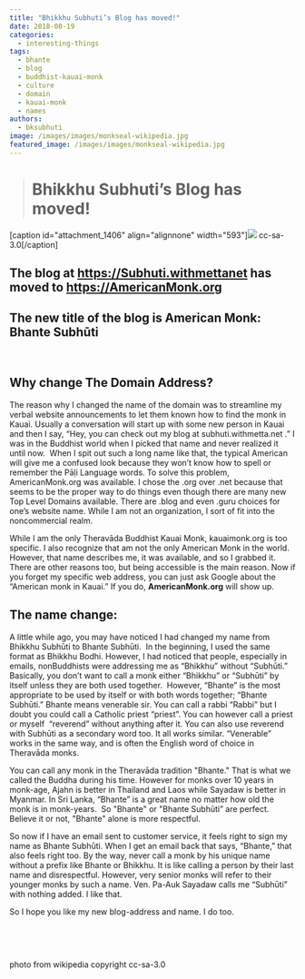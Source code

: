 ```yaml
---
title: "Bhikkhu Subhuti’s Blog has moved!"
date: 2018-08-19
categories: 
  - interesting-things
tags: 
  - bhante
  - blog
  - buddhist-kauai-monk
  - culture
  - domain
  - kauai-monk
  - names
authors: 
  - bksubhuti
image: /images/images/monkseal-wikipedia.jpg
featured_image: /images/images/monkseal-wikipedia.jpg
---
```


> # Bhikkhu Subhuti’s Blog has moved!

\[caption id="attachment\_1406" align="alignnone" width="593"\][![](/images/monkseal-wikipedia.jpg)](https://americanmonk.org/wp-content/uploads/2018/08/monkseal-wikipedia.jpg) cc-sa-3.0\[/caption\]

## The blog at https://Subhuti.withmettanet has moved to https://AmericanMonk.org

## The new title of the blog is American Monk: Bhante Subhūti

 

## Why change The Domain Address?

The reason why I changed the name of the domain was to streamline my verbal website announcements to let them known how to find the monk in Kauai. Usually a conversation will start up with some new person in Kauai and then I say, “Hey, you can check out my blog at subhuti.withmetta.net .” I was in the Buddhist world when I picked that name and never realized it until now.  When I spit out such a long name like that, the typical American will give me a confused look because they won’t know how to spell or remember the Pāḷi Language words. To solve this problem, AmericanMonk.org was available. I chose the .org over .net because that seems to be the proper way to do things even though there are many new Top Level Domains available. There are .blog and even .guru choices for one’s website name. While I am not an organization, I sort of fit into the noncommercial realm.

While I am the only Theravāda Buddhist Kauai Monk, kauaimonk.org is too specific. I also recognize that am not the only American Monk in the world.  However, that name describes me, it was available, and so I grabbed it. There are other reasons too, but being accessible is the main reason. Now if you forget my specific web address, you can just ask Google about the “American monk in Kauai.” If you do, **AmericanMonk.org** will show up.

## The name change:

A little while ago, you may have noticed I had changed my name from Bhikkhu Subhūti to Bhante Subhūti.  In the beginning, I used the same format as Bhikkhu Bodhi. However, I had noticed that people, especially in emails, nonBuddhists were addressing me as “Bhikkhu” without “Subhūti.” Basically, you don’t want to call a monk either “Bhikkhu” or “Subhūti” by itself unless they are both used together.  However, “Bhante” is the most appropriate to be used by itself or with both words together; “Bhante Subhūti.” Bhante means venerable sir. You can call a rabbi “Rabbi” but I doubt you could call a Catholic priest “priest”. You can however call a priest or myself  “reverend” without anything after it. You can also use reverend with Subhūti as a secondary word too. It all works similar. “Venerable” works in the same way, and is often the English word of choice in Theravāda monks.

You can call any monk in the Theravāda tradition "Bhante." That is what we called the Buddha during his time. However for monks over 10 years in monk-age, Ajahn is better in Thailand and Laos while Sayadaw is better in Myanmar. In Sri Lanka, “Bhante” is a great name no matter how old the monk is in monk-years.  So "Bhante" or "Bhante Subhūti” are perfect.  Believe it or not, "Bhante" alone is more respectful.

So now if I have an email sent to customer service, it feels right to sign my name as Bhante Subhūti. When I get an email back that says, “Bhante,” that also feels right too. By the way, never call a monk by his unique name without a prefix like Bhante or Bhikkhu. It is like calling a person by their last name and disrespectful. However, very senior monks will refer to their younger monks by such a name. Ven. Pa-Auk Sayadaw calls me “Subhūti” with nothing added. I like that.

So I hope you like my new blog-address and name. I do too.

 

 

photo from wikipedia copyright cc-sa-3.0